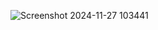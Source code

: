 ![Screenshot 2024-11-27 103441](https://github.com/user-attachments/assets/1a62080c-7834-4fe3-81ba-e5ef4c80ad3d)
